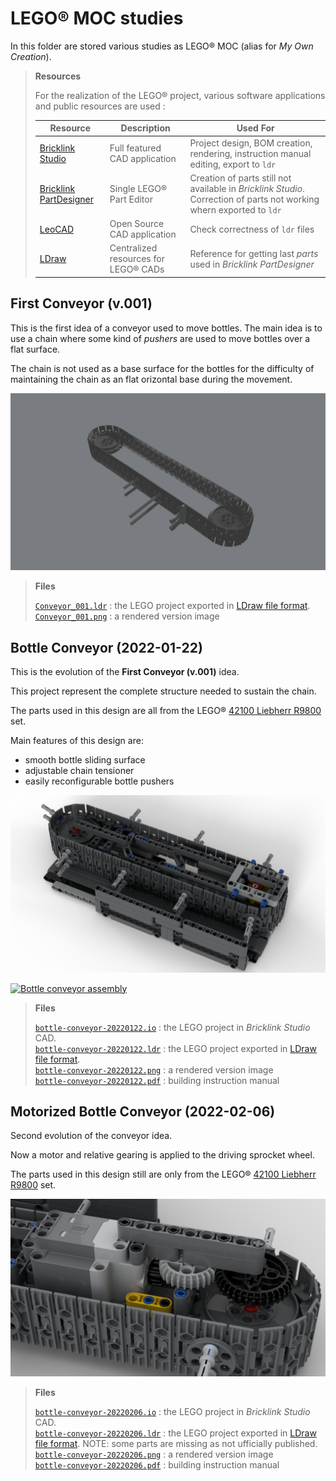 # LEGO&reg; MOC studies

In this folder are stored various studies as LEGO&reg; MOC (alias for _My Own Creation_).

> **Resources**
>
> For the realization of the LEGO&reg; project, various software applications and public resources are used :
>
> Resource | Description | Used For
> ----|----|-----
> [Bricklink Studio](https://www.bricklink.com/v3/studio/download.page) | Full featured CAD application| Project design, BOM creation, rendering, instruction manual editing, export to `ldr`
> [Bricklink PartDesigner](https://www.bricklink.com/v3/studio/partdesigner.page) | Single LEGO&reg; Part Editor | Creation of parts still not available in _Bricklink Studio_. Correction of parts not working whern exported to `ldr`
> [LeoCAD](https://www.leocad.org) | Open Source CAD application | Check correctness of `ldr` files
> [LDraw](https://www.ldraw.org) | Centralized resources for LEGO&reg; CADs | Reference for getting last _parts_ used in _Bricklink PartDesigner_

## First Conveyor (v.001)

This is the first idea of a conveyor used to move bottles. The main idea is to use a chain where some kind of _pushers_ are used to move bottles over a flat surface.

The chain is not used as a base surface for the bottles for the difficulty of maintaining the chain as an flat orizontal base during the movement.

![first conveyor](Conveyor_001.png)

> **Files**
>
> [`Conveyor_001.ldr`](Conveyor_001.ldr) : the LEGO project exported in [LDraw file format](https://www.ldraw.org/article/218.html).<br/>
> [`Conveyor_001.png`](Conveyor_001.png) : a rendered version image

## Bottle Conveyor (2022-01-22)

This is the evolution of the **First Conveyor (v.001)** idea.

This project represent the complete structure needed to sustain the chain.

The parts used in this design are all from the LEGO&reg; [42100 Liebherr R9800](https://www.bricklink.com/v2/catalog/catalogitem.page?S=42100-1) set.

Main features of this design are:
- smooth bottle sliding surface
- adjustable chain tensioner
- easily reconfigurable bottle pushers

![bottle-conveyor](bottle-conveyor-20220122.png)

[![Bottle conveyor assembly](https://img.youtube.com/vi/BFKyx1COfqk/0.jpg)](https://www.youtube.com/watch?v=BFKyx1COfqk)

> **Files**
>
> [`bottle-conveyor-20220122.io`](bottle-conveyor-20220122.io) : the LEGO project in _Bricklink Studio_ CAD.<br/>
> [`bottle-conveyor-20220122.ldr`](bottle-conveyor-20220122.ldr) : the LEGO project exported in [LDraw file format](https://www.ldraw.org/article/218.html).<br/>
> [`bottle-conveyor-20220122.png`](bottle-conveyor-20220122.png) : a rendered version image<br/>
> [`bottle-conveyor-20220122.pdf`](bottle-conveyor-20220122.pdf) : building instruction manual

## Motorized Bottle Conveyor (2022-02-06)

Second evolution of the conveyor idea.

Now a motor and relative gearing is applied to the driving sprocket wheel.

The parts used in this design still are only from the LEGO&reg; [42100 Liebherr R9800](https://www.bricklink.com/v2/catalog/catalogitem.page?S=42100-1) set.

![motorized sprocket wheel](bottle-conveyor-20220206.png)

> **Files**
>
> [`bottle-conveyor-20220206.io`](bottle-conveyor-20220122.io) : the LEGO project in _Bricklink Studio_ CAD.<br/>
> [`bottle-conveyor-20220206.ldr`](bottle-conveyor-20220122.ldr) : the LEGO project exported in [LDraw file format](https://www.ldraw.org/article/218.html). NOTE: some parts are missing as not ufficially published.<br/>
> [`bottle-conveyor-20220206.png`](bottle-conveyor-20220122.png) : a rendered version image<br/>
> [`bottle-conveyor-20220206.pdf`](bottle-conveyor-20220122.pdf) : building instruction manual
